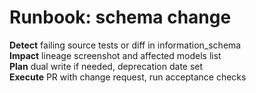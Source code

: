 ﻿# Runbook: schema change

**Detect** failing source tests or diff in information_schema  
**Impact** lineage screenshot and affected models list  
**Plan** dual write if needed, deprecation date set  
**Execute** PR with change request, run acceptance checks
